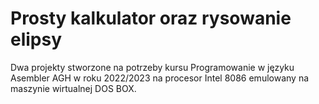 # Prosty kalkulator oraz rysowanie elipsy

Dwa projekty stworzone na potrzeby kursu Programowanie w języku Asembler AGH w roku 2022/2023 na procesor Intel 8086 emulowany na maszynie wirtualnej DOS BOX.
